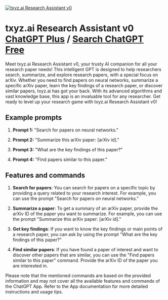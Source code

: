 
[![txyz.ai Research Assistant v0](https://files.oaiusercontent.com/file-vRVj5DglUMhM5287e2e9eNVa?se=2123-10-19T04%3A34%3A38Z&sp=r&sv=2021-08-06&sr=b&rscc=max-age%3D31536000%2C%20immutable&rscd=attachment%3B%20filename%3Dtxyz_logo.png&sig=Ax4hPau7UoM4kgfnuAkfWh6g/Njd/vVLQlsrzLOhNeA%3D)](https://chat.openai.com/g/g-NCUFRmWbr-txyz-ai-research-assistant-v0)

# txyz.ai Research Assistant v0 [ChatGPT Plus](https://chat.openai.com/g/g-NCUFRmWbr-txyz-ai-research-assistant-v0) / [Search ChatGPT Free](https://gptcall.net/index.html#/?search=txyz.ai%20Research%20Assistant%20v0)

Meet txyz.ai Research Assistant v0, your trusty AI companion for all your research paper needs! This intelligent GPT is designed to help researchers search, summarize, and explore research papers, with a special focus on arXiv. Whether you need to find papers on neural networks, summarize a specific arXiv paper, learn the key findings of a research paper, or discover similar papers, txyz.ai has got your back. With its advanced algorithms and vast knowledge base, this app is an invaluable tool for any researcher. Get ready to level up your research game with txyz.ai Research Assistant v0!

## Example prompts

1. **Prompt 1:** "Search for papers on neural networks."

2. **Prompt 2:** "Summarize this arXiv paper: [arXiv id]."

3. **Prompt 3:** "What are the key findings of this paper?"

4. **Prompt 4:** "Find papers similar to this paper."

## Features and commands

1. **Search for papers**: You can search for papers on a specific topic by providing a query related to your research interest. For example, you can use the prompt "Search for papers on neural networks."

2. **Summarize a paper**: To get a summary of an arXiv paper, provide the arXiv ID of the paper you want to summarize. For example, you can use the prompt "Summarize this arXiv paper: [arXiv id]."

3. **Get key findings**: If you want to know the key findings or main points of a research paper, you can ask by using the prompt "What are the key findings of this paper?"

4. **Find similar papers**: If you have found a paper of interest and want to discover other papers that are similar, you can use the "Find papers similar to this paper" command. Provide the arXiv ID of the paper you are interested in.

Please note that the mentioned commands are based on the provided information and may not cover all the available features and commands of the ChatGPT App. Refer to the App documentation for more detailed instructions and usage tips.


